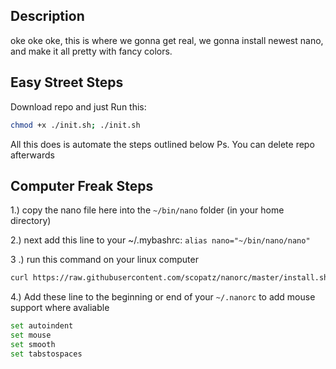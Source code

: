 
## Description
oke oke oke, this is where we gonna  get real,
we gonna install newest nano, and make it all pretty with fancy colors.

## Easy Street Steps
Download repo and just Run this:
```sh
chmod +x ./init.sh; ./init.sh
```
All this does is automate the steps outlined below
Ps. You can delete repo afterwards
## Computer Freak Steps
1.) copy the nano file here into the `~/bin/nano` folder (in your home directory)

2.) next add this line to your ~/.mybashrc: `alias nano="~/bin/nano/nano"`

3 .) run this command on your linux computer
```sh
curl https://raw.githubusercontent.com/scopatz/nanorc/master/install.sh | sh
```
4.) Add these line to the beginning or end of your `~/.nanorc` to add mouse support where avaliable
```sh
set autoindent
set mouse
set smooth
set tabstospaces
```